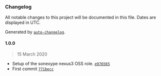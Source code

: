 ### Changelog

All notable changes to this project will be documented in this file. Dates are displayed in UTC.

Generated by [`auto-changelog`](https://github.com/CookPete/auto-changelog).

#### 1.0.0

> 15 March 2020

- Setup of the sonexype nexus3 OSS role. [`e976565`](https://github.com/leandromoreirati/ansible-role-nexus3-oss/commit/e9765652154eb8183fbb1bf1a37e2dac8e6b3ebc)
- First commit [`771becc`](https://github.com/leandromoreirati/ansible-role-nexus3-oss/commit/771becc790d46db5367c6e97a800e490fabd57ca)
